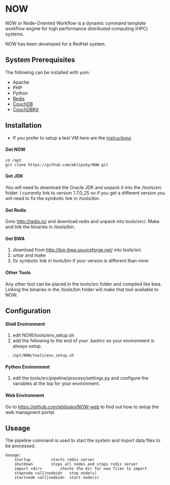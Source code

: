 NOW
===

NOW or Node-Oriented Workflow is a dynamic command template workflow engine for high performance distributed computing (HPC) systems. 

NOW has been developed for a RedHat system.

## System Prerequisites
The following can be installed with yum:

* Apache
* PHP
* Python
* [Redis](http://redis.io)
* [CouchDB](http://couchdb.apache.org/)
* [CouchDBKit](http://couchdbkit.org/)

## Installation

* If you prefer to setup a test VM here are the [instructions](https://github.com/eblipsky/NOW/wiki/NOW_VM)

#### Get NOW
```Shell
cd /opt
git clone https://github.com/eblipsky/NOW.git
```

#### Get JDK
You will need to download the Oracle JDK and unpack it into the /tools/src folder. I currently link to version 1.7.0_25 so if you get a different version you will need to fix the symbolic link in /tools/bin.

#### Get Redis
Goto http://redis.io/ and download redis and unpack into tools/src/. Make and link the binaries in /tools/bin. 

#### Get BWA
1. download from http://bio-bwa.sourceforge.net/ into tools/src
2. untar and make
3. fix symbolic link in tools/bin if your version is different than mine

#### Other Tools
Any other tool can be placed in the tools/src folder and compiled like bwa. Linking the binaries in the /tools/bin folder will make that tool available to NOW.

## Configuration
#### Shell Environment
1. edit NOW/tools/env_setup.sh
2. add the following to the end of your .bashrc so your environment is always setup.
```Shell
 . /opt/NOW/tools/env_setup.sh
```

#### Python Environment
1. edit the tools/src/pipeline/process/settings.py and configure the variables at the top for your environment.

#### Web Environment
Go to https://github.com/eblipsky/NOW-web to find out how to setup the web managment portal.

## Useage

The pipeline command is used to start the system and import data files to be processed.
```
Useage:
	startup			starts redis server
	shutdown		stops all nodes and stops redis server
	import <dir>		checks the dir for new files to import
	stopnode <all|nodeid>	stop node(s)
	startnode <all|nodeid>	start node(s)
```
